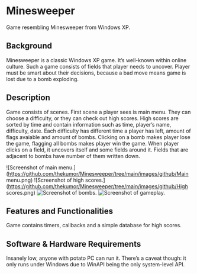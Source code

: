 # Minesweeper
Game resembling Minesweeper from Windows XP.

## Background
Minesweeper is a classic Windows XP game. It’s well-known within online culture. Such a game
consists of fields that player needs to uncover. Player must be smart about their decisions,
because a bad move means game is lost due to a bomb exploding.

## Description
Game consists of scenes. First scene a player sees is main menu. They can choose a
difficulty, or they can check out high scores. High scores are sorted by time and contain
information such as time, player’s name, difficulty, date. Each difficulty has different time a
player has left, amount of flags avaiable and amount of bombs. Clicking on a bomb makes
player lose the game, flagging all bombs makes player win the game. When player clicks on
a field, it uncovers itself and some fields around it. Fields that are adjacent to bombs have
number of them written down.

![Screenshot of main menu.](https://github.com/thekumor/Minesweeper/tree/main/images/github/Main menu.png)
![Screenshot of high scores.](https://github.com/thekumor/Minesweeper/tree/main/images/github/High scores.png)
![Screenshot of bombs.](https://github.com/thekumor/Minesweeper/tree/main/images/github/Bombs.png)
![Screenshot of gameplay.](https://github.com/thekumor/Minesweeper/tree/main/images/github/Hard.png)

## Features and Functionalities
Game contains timers, callbacks and a simple database for high scores.

## Software & Hardware Requirements
Insanely low, anyone with potato PC can run it. There’s a caveat though: it only runs under
Windows due to WinAPI being the only system-level API.